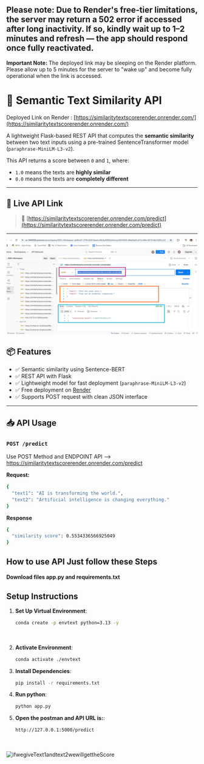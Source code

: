## Please note: Due to Render's free-tier limitations, the server may return a 502 error if accessed after long inactivity. If so, kindly wait up to 1–2 minutes and refresh — the app should respond once fully reactivated.
**Important Note:** The deployed link may be sleeping on the Render platform. Please allow up to 5 minutes for the server to "wake up" and become fully operational when the link is accessed.


# 🧠 Semantic Text Similarity API 
Deployed Link on Render : [https://similaritytextscorerender.onrender.com/](https://similaritytextscorerender.onrender.com/)

A lightweight Flask-based REST API that computes the **semantic similarity** between two text inputs using a pre-trained SentenceTransformer model (`paraphrase-MiniLM-L3-v2`). 

This API returns a score between `0` and `1`, where:
- `1.0` means the texts are **highly similar**
- `0.0` means the texts are **completely different**

---

## 🚀 Live API Link

> 🔗 [https://similaritytextscorerender.onrender.com/predict](https://similaritytextscorerender.onrender.com/predict)
---
![Apiscoretest](Apiscoretest.png)
## 📦 Features

- ✅ Semantic similarity using Sentence-BERT
- ✅ REST API with Flask
- ✅ Lightweight model for fast deployment (`paraphrase-MiniLM-L3-v2`)
- ✅ Free deployment on [Render](https://render.com)
- ✅ Supports POST request with clean JSON interface

---

## 📥 API Usage

### `POST /predict`
Use POST Method and ENDPOINT API --> https://similaritytextscorerender.onrender.com/predict

**Request:**

```bash
{
  "text1": "AI is transforming the world.",
  "text2": "Artificial intelligence is changing everything."
}
```

**Response**
```bash
{
  "similarity score": 0.5534336566925049
}
```




## How to use API Just follow these Steps
 #### Download files app.py and requirements.txt
## Setup Instructions
1. **Set Up Virtual Environment**:
   ```bash
   conda create -p envtext python=3.13 -y

   


2. **Activate Environment**:
   ```bash
   conda activate ./envtext

3. **Install Dependencies**:
   ```bash
   pip install -r requirements.txt


3. **Run python**:
   ```bash
   python app.py


5. **Open the postman and API URL is:**:
   ```bash
   http://127.0.0.1:5000/predict




![ifwegiveText1andtext2wewillgettheScore](OutputTextScore.png)
